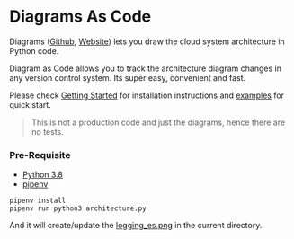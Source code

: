 # Diagrams As Code
Diagrams ([Github](https://github.com/mingrammer/diagrams), [Website](https://diagrams.mingrammer.com/)) lets you draw the cloud system architecture in Python code.

Diagram as Code allows you to track the architecture diagram changes in any version control system. Its super easy, convenient and fast.

Please check [Getting Started](https://github.com/mingrammer/diagrams#getting-started) for installation instructions and [examples](https://github.com/mingrammer/diagrams#examples) for quick start.

>This is not a production code and just the diagrams, hence there are no tests.

### Pre-Requisite
- [Python 3.8](https://www.python.org/downloads/release/python-388/)
- [pipenv](https://pypi.org/project/pipenv/)

```shell
pipenv install
pipenv run python3 architecture.py
```
And it will create/update the [logging_es.png](./logging_es.png) in the current directory.
